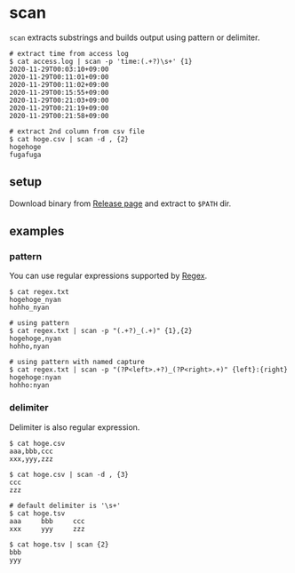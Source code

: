 # scan

`scan` extracts substrings and builds output using pattern or delimiter.


```shell
# extract time from access log
$ cat access.log | scan -p 'time:(.+?)\s+' {1}
2020-11-29T00:03:10+09:00
2020-11-29T00:11:01+09:00
2020-11-29T00:11:02+09:00
2020-11-29T00:15:55+09:00
2020-11-29T00:21:03+09:00
2020-11-29T00:21:19+09:00
2020-11-29T00:21:58+09:00

# extract 2nd column from csv file
$ cat hoge.csv | scan -d , {2}
hogehoge
fugafuga
```

## setup

Download binary from [Release page](https://github.com/genya0407/scan-rust/releases) and extract to `$PATH` dir.

## examples

### pattern

You can use regular expressions supported by [Regex](https://docs.rs/regex/1.4.2/regex/#syntax).

```shell
$ cat regex.txt
hogehoge_nyan
hohho_nyan

# using pattern
$ cat regex.txt | scan -p "(.+?)_(.+)" {1},{2}
hogehoge,nyan
hohho,nyan

# using pattern with named capture
$ cat regex.txt | scan -p "(?P<left>.+?)_(?P<right>.+)" {left}:{right}
hogehoge:nyan
hohho:nyan
```

### delimiter

Delimiter is also regular expression.

```shell
$ cat hoge.csv
aaa,bbb,ccc
xxx,yyy,zzz

$ cat hoge.csv | scan -d , {3}
ccc
zzz

# default delimiter is '\s+'
$ cat hoge.tsv
aaa     bbb     ccc
xxx     yyy     zzz

$ cat hoge.tsv | scan {2}
bbb
yyy
```

